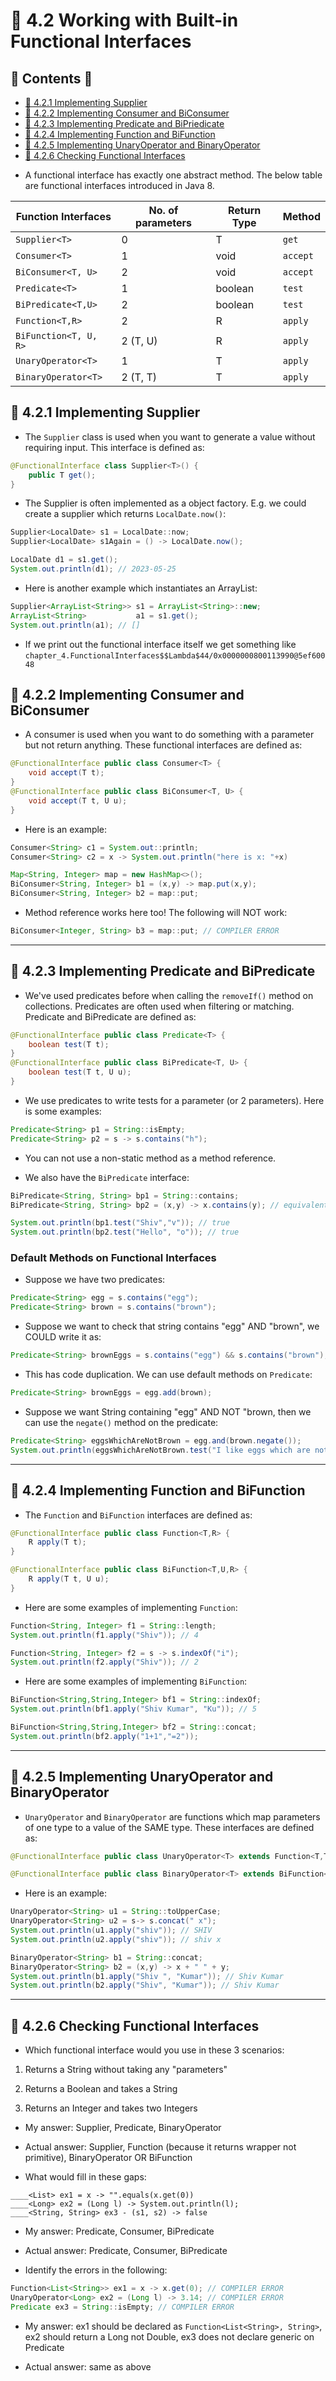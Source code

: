 <link href="../../styles.css" rel="stylesheet"></link>

# 🧠 4.2 Working with Built-in Functional Interfaces

## 📜 Contents 📜

- [🔴 4.2.1 Implementing Supplier](#🔴-421-implementing-supplier)
- [🔴 4.2.2 Implementing Consumer and BiConsumer](#🔴-422-implementing-consumer-and-biconsumer)
- [🔴 4.2.3 Implementing Predicate and BiPriedicate](#🔴-463-collecting-results)
- [🔴 4.2.4 Implementing Function and BiFunction](#🔴-424-implementing-function-and-bifunction)
- [🔴 4.2.5 Implementing UnaryOperator and BinaryOperator](#🔴-425-implementing-unaryoperator-and-binaryoperator)
- [🔴 4.2.6 Checking Functional Interfaces](#🔴-426-checking-functional-interfaces)


* A functional interface has exactly one abstract method. The below table are functional interfaces introduced in Java 8.

| Function Interfaces   | No. of parameters  | Return Type | Method    |
| --------------------- | ------------------ | ----------- | --------- |
| `Supplier<T>`         | 0                  | T           | `get`     |
| `Consumer<T>`         | 1                  | void        | `accept`  |
| `BiConsumer<T, U>`    | 2                  | void        | `accept`  |
| `Predicate<T>`        | 1                  | boolean     | `test`    |
| `BiPredicate<T,U>`    | 2                  | boolean     | `test`    |
| `Function<T,R>`       | 2                  | R           | `apply`   |
| `BiFunction<T, U, R>` | 2 (T, U)           | R           | `apply`   |
| `UnaryOperator<T>`    | 1                  | T           | `apply`   |
| `BinaryOperator<T>`   | 2 (T, T)           | T           | `apply`   |

## 🔴 4.2.1 Implementing Supplier

* The `Supplier` class is used when you want to generate a value without requiring input. This interface is defined as:

```java
@FunctionalInterface class Supplier<T>() {
    public T get();
}
```

* The Supplier is often implemented as a object factory. E.g. we could create a supplier which returns `LocalDate.now()`:

```java
Supplier<LocalDate> s1 = LocalDate::now;
Supplier<LocalDate> s1Again = () -> LocalDate.now();

LocalDate d1 = s1.get();
System.out.println(d1); // 2023-05-25
```

* Here is another example which instantiates an ArrayList:

```java
Supplier<ArrayList<String>> s1 = ArrayList<String>::new;
ArrayList<String>           a1 = s1.get();
System.out.println(a1); // []
```

* If we print out the functional interface itself we get something like `chapter_4.FunctionalInterfaces$$Lambda$44/0x0000000800113990@5ef60048`

<r>

## 🔴 4.2.2 Implementing Consumer and BiConsumer

* A consumer is used when you want to do something with a parameter but not return anything. These functional interfaces are defined as:

```java
@FunctionalInterface public class Consumer<T> {
    void accept(T t);
}
@FunctionalInterface public class BiConsumer<T, U> {
    void accept(T t, U u);
}
```

* Here is an example:

```java
Consumer<String> c1 = System.out::println;
Consumer<String> c2 = x -> System.out.println("here is x: "+x)
```

```java
Map<String, Integer> map = new HashMap<>();
BiConsumer<String, Integer> b1 = (x,y) -> map.put(x,y);
BiConsumer<String, Integer> b2 = map::put;
```

* Method reference works here too! The following will NOT work:

```java
BiConsumer<Integer, String> b3 = map::put; // COMPILER ERROR
```

<hr>

## 🔴 4.2.3 Implementing Predicate and BiPredicate

* We've used predicates before when calling the `removeIf()` method on collections. Predicates are often used when filtering or matching. Predicate and BiPredicate are defined as:

```java
@FunctionalInterface public class Predicate<T> {
    boolean test(T t);
}
@FunctionalInterface public class BiPredicate<T, U> {
    boolean test(T t, U u);
}
```

* We use predicates to write tests for a parameter (or 2 parameters). Here is some examples:

```java
Predicate<String> p1 = String::isEmpty;
Predicate<String> p2 = s -> s.contains("h");
```

* You can not use a non-static method as a method reference.

* We also have the `BiPredicate` interface:

```java
BiPredicate<String, String> bp1 = String::contains;
BiPredicate<String, String> bp2 = (x,y) -> x.contains(y); // equivalent to above

System.out.println(bp1.test("Shiv","v")); // true
System.out.println(bp2.test("Hello", "o")); // true
```

### Default Methods on Functional Interfaces

* Suppose we have two predicates:

```java
Predicate<String> egg = s.contains("egg");
Predicate<String> brown = s.contains("brown");
```

* Suppose we want to check that string contains "egg" AND "brown", we COULD write it as:

```java
Predicate<String> brownEggs = s.contains("egg") && s.contains("brown");
```

* This has code duplication. We can use default methods on `Predicate`:

```java
Predicate<String> brownEggs = egg.add(brown);
```

* Suppose we want String containing "egg" AND NOT "brown, then we can use the `negate()` method on the predicate:

```java
Predicate<String> eggsWhichAreNotBrown = egg.and(brown.negate());
System.out.println(eggsWhichAreNotBrown.test("I like eggs which are not brown")); // false
```

<hr>

## 🔴 4.2.4 Implementing Function and BiFunction

* The `Function` and `BiFunction` interfaces are defined as:

```java
@FunctionalInterface public class Function<T,R> {
    R apply(T t);
}

@FunctionalInterface public class BiFunction<T,U,R> {
    R apply(T t, U u);
}
```

* Here are some examples of implementing `Function`:

```java
Function<String, Integer> f1 = String::length;
System.out.println(f1.apply("Shiv")); // 4

Function<String, Integer> f2 = s -> s.indexOf("i");
System.out.println(f2.apply("Shiv")); // 2
```

* Here are some examples of implementing `BiFunction`:

```java
BiFunction<String,String,Integer> bf1 = String::indexOf;
System.out.println(bf1.apply("Shiv Kumar", "Ku")); // 5

BiFunction<String,String,Integer> bf2 = String::concat;
System.out.println(bf2.apply("1+1","=2"));
```

<hr>

## 🔴 4.2.5 Implementing UnaryOperator and BinaryOperator

* `UnaryOperator` and `BinaryOperator` are functions which map parameters of one type to a value of the SAME type. These interfaces are defined as:

```java
@FunctionalInterface public class UnaryOperator<T> extends Function<T,T> {}

@FunctionalInterface public class BinaryOperator<T> extends BiFunction<T,T,T> {}
```

* Here is an example:

```java
UnaryOperator<String> u1 = String::toUpperCase;
UnaryOperator<String> u2 = s-> s.concat(" x");
System.out.println(u1.apply("shiv")); // SHIV
System.out.println(u2.apply("shiv")); // shiv x

BinaryOperator<String> b1 = String::concat;
BinaryOperator<String> b2 = (x,y) -> x + " " + y;
System.out.println(b1.apply("Shiv ", "Kumar")); // Shiv Kumar
System.out.println(b2.apply("Shiv", "Kumar")); // Shiv Kumar
```

<hr>

## 🔴 4.2.6 Checking Functional Interfaces

* Which functional interface would you use in these 3 scenarios:

1) Returns a String without taking any "parameters"

2) Returns a Boolean and takes a String

3) Returns an Integer and takes two Integers

* My answer: Supplier, Predicate, BinaryOperator

* Actual answer: Supplier, Function (because it returns wrapper not primitive), BinaryOperator OR BiFunction

* What would fill in these gaps:

```
____<List> ex1 = x -> "".equals(x.get(0))
____<Long> ex2 = (Long l) -> System.out.println(l);
____<String, String> ex3 - (s1, s2) -> false
```

* My answer: Predicate, Consumer, BiPredicate

* Actual answer: Predicate, Consumer, BiPredicate

* Identify the errors in the following:

```java
Function<List<String>> ex1 = x -> x.get(0); // COMPILER ERROR
UnaryOperator<Long> ex2 = (Long l) -> 3.14; // COMPILER ERROR
Predicate ex3 = String::isEmpty; // COMPILER ERROR
```

* My answer: ex1 should be declared as `Function<List<String>, String>`, ex2 should return a Long not Double, ex3 does not declare generic on Predicate

* Actual answer: same as above
